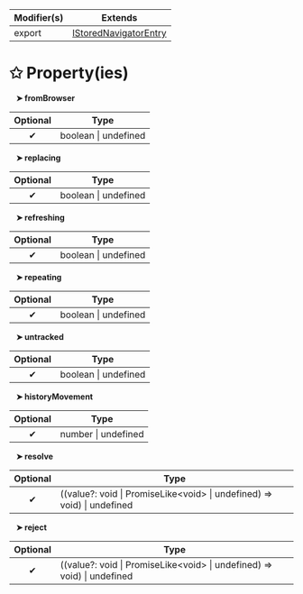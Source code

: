 | Modifier(s)                            | Extends                                    |
|----------------------------------------|--------------------------------------------|
| export | [IStoredNavigatorEntry](/router/interface/navigator/istorednavigatorentry.md) |

# &#10025; Property(ies)

&nbsp;&nbsp; **&#10148; fromBrowser**

| Optional                           | Type                         |
|:----------------------------------:|------------------------------|
| ✔ | boolean &#124; undefined |

&nbsp;&nbsp; **&#10148; replacing**

| Optional                           | Type                         |
|:----------------------------------:|------------------------------|
| ✔ | boolean &#124; undefined |

&nbsp;&nbsp; **&#10148; refreshing**

| Optional                           | Type                         |
|:----------------------------------:|------------------------------|
| ✔ | boolean &#124; undefined |

&nbsp;&nbsp; **&#10148; repeating**

| Optional                           | Type                         |
|:----------------------------------:|------------------------------|
| ✔ | boolean &#124; undefined |

&nbsp;&nbsp; **&#10148; untracked**

| Optional                           | Type                         |
|:----------------------------------:|------------------------------|
| ✔ | boolean &#124; undefined |

&nbsp;&nbsp; **&#10148; historyMovement**

| Optional                           | Type                         |
|:----------------------------------:|------------------------------|
| ✔ | number &#124; undefined |

&nbsp;&nbsp; **&#10148; resolve**

| Optional                           | Type                         |
|:----------------------------------:|------------------------------|
| ✔ | ((value?: void &#124; PromiseLike&lt;void&gt; &#124; undefined) =&gt; void) &#124; undefined |

&nbsp;&nbsp; **&#10148; reject**

| Optional                           | Type                         |
|:----------------------------------:|------------------------------|
| ✔ | ((value?: void &#124; PromiseLike&lt;void&gt; &#124; undefined) =&gt; void) &#124; undefined |